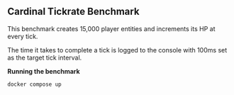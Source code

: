 ## Cardinal Tickrate Benchmark

This benchmark creates 15,000 player entities and increments its HP at every tick.

The time it takes to complete a tick is logged to the console with 100ms set as the target tick interval.

**Running the benchmark**
```
docker compose up
```